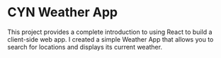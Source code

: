 # CYN Weather App

This project provides a complete introduction to using React to build a client-side web app. I created a simple Weather App that allows you to search for locations and displays its current weather.







